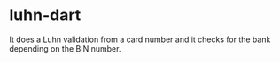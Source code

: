 # luhn-dart
It does a Luhn validation from a card number and it checks for the bank depending on the BIN number.
